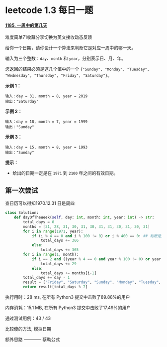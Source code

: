 # leetcode 1.3 每日一题

#### [1185. 一周中的第几天](https://leetcode-cn.com/problems/day-of-the-week/)

难度简单71收藏分享切换为英文接收动态反馈

给你一个日期，请你设计一个算法来判断它是对应一周中的哪一天。

输入为三个整数：`day`、`month` 和 `year`，分别表示日、月、年。

您返回的结果必须是这几个值中的一个 `{"Sunday", "Monday", "Tuesday", "Wednesday", "Thursday", "Friday", "Saturday"}`。

 

**示例 1：**

```
输入：day = 31, month = 8, year = 2019
输出："Saturday"
```

**示例 2：**

```
输入：day = 18, month = 7, year = 1999
输出："Sunday"
```

**示例 3：**

```
输入：day = 15, month = 8, year = 1993
输出："Sunday"
```

 

**提示：**

- 给出的日期一定是在 `1971` 到 `2100` 年之间的有效日期。





## 第一次尝试

查日历可以得知1970.12.31 日是周四

~~~python
class Solution:
    def dayOfTheWeek(self, day: int, month: int, year: int) -> str:
        total_days = 0
        months = [31, 28, 31, 30, 31, 30, 31, 31, 30, 31, 30, 31]
        for i in range(1971, year):
            if (i % 4 == 0 and i % 100 != 0) or i % 400 == 0: ## 判断是否是闰年
                total_days += 366
            else:
                total_days += 365
        for i in range(1, month):
            if i == 2 and ((year % 4 == 0 and year % 100 != 0) or year % 400 == 0):
                total_days += 29
            else:
                total_days += months[i-1]
        total_days += day - 1
        result = ["Friday", "Saturday", "Sunday", "Monday", "Tuesday", "Wednesday", "Thursday"]
        return result[total_days % 7]
~~~



执行用时：28 ms, 在所有 Python3 提交中击败了89.88%的用户

内存消耗：15.1 MB, 在所有 Python3 提交中击败了17.49%的用户

通过测试用例：43 / 43

比较傻的方法, 模拟日期



额外思路 ———— 蔡勒公式




